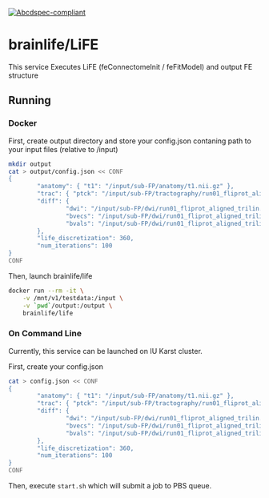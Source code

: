 [![Abcdspec-compliant](https://img.shields.io/badge/ABCD_Spec-v1.0-green.svg)](https://github.com/soichih/abcd-spec)

# brainlife/LiFE

This service Executes LiFE (feConnectomeInit / feFitModel) and output FE structure

## Running 

### Docker

First, create output directory and store your config.json contaning path to your input files (relative to /input)

```bash
mkdir output
cat > output/config.json << CONF
{
        "anatomy": { "t1": "/input/sub-FP/anatomy/t1.nii.gz" },
        "trac": { "ptck": "/input/sub-FP/tractography/run01_fliprot_aligned_trilin_csd_lmax10_wm_SD_PROB-NUM01-500000.tck" },
        "diff": {
                "dwi": "/input/sub-FP/dwi/run01_fliprot_aligned_trilin.nii.gz",
                "bvecs": "/input/sub-FP/dwi/run01_fliprot_aligned_trilin.bvecs",
                "bvals": "/input/sub-FP/dwi/run01_fliprot_aligned_trilin.bvals"
        },
        "life_discretization": 360,
        "num_iterations": 100
}
CONF
```

Then, launch brainlife/life

```bash
docker run --rm -it \
	-v /mnt/v1/testdata:/input \
	-v `pwd`/output:/output \
	brainlife/life 
```

### On Command Line

Currently, this service can be launched on IU Karst cluster.

First, create your config.json

```bash
cat > config.json << CONF
{
        "anatomy": { "t1": "/input/sub-FP/anatomy/t1.nii.gz" },
        "trac": { "ptck": "/input/sub-FP/tractography/run01_fliprot_aligned_trilin_csd_lmax10_wm_SD_PROB-NUM01-500000.tck" },
        "diff": {
                "dwi": "/input/sub-FP/dwi/run01_fliprot_aligned_trilin.nii.gz",
                "bvecs": "/input/sub-FP/dwi/run01_fliprot_aligned_trilin.bvecs",
                "bvals": "/input/sub-FP/dwi/run01_fliprot_aligned_trilin.bvals"
        },
        "life_discretization": 360,
        "num_iterations": 100
}
CONF
```

Then, execute `start.sh` which will submit a job to PBS queue.


